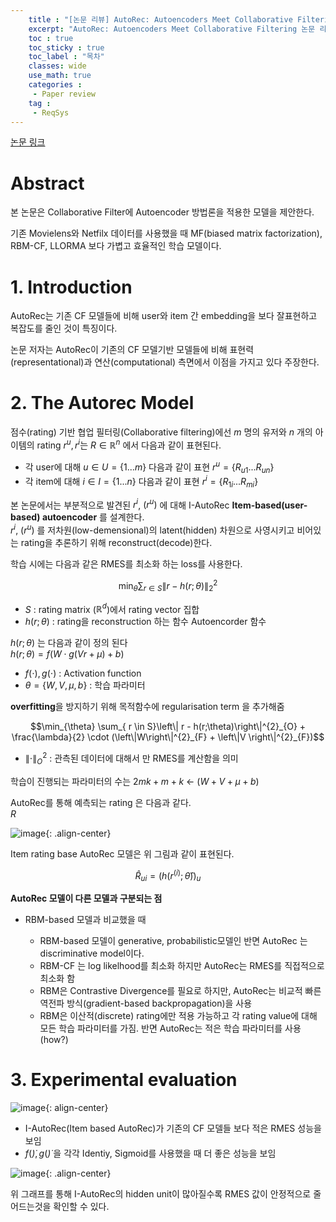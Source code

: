 ```yaml
---
    title : "[논문 리뷰] AutoRec: Autoencoders Meet Collaborative Filtering"
    excerpt: "AutoRec: Autoencoders Meet Collaborative Filtering 논문 리뷰 및 구현"
    toc : true
    toc_sticky : true
    toc_label : "목차"
    classes: wide
    use_math: true
    categories :
     - Paper review
    tag :
     - ReqSys
---
```


[논문 링크](https://users.cecs.anu.edu.au/~akmenon/papers/autorec/autorec-paper.pdf)

# Abstract

본 논문은 Collaborative Filter에 Autoencoder 방법론을 적용한 모델을 제안한다.

기존 Movielens와 Netfilx 데이터를 사용했을 때 MF(biased matrix factorization), RBM-CF, LLORMA 보다 가볍고 효율적인 학습 모델이다.

# 1. Introduction

AutoRec는 기존 CF 모델들에 비해 user와 item 간 embedding을 보다 잘표현하고 복잡도를 줄인 것이 특징이다.

논문 저자는 AutoRec이 기존의 CF 모델기반 모델들에 비해 표현력(representational)과 연산(computational) 측면에서 이점을 가지고 있다 주장한다.


# 2. The Autorec Model

점수(rating) 기반 협업 필터링(Collaborative filtering)에선 $m$ 명의 유저와 $n$ 개의 아이템의 rating $r^{u}, r^{i}$는 $R \in \mathbb{R}^{n}$ 에서 다음과 같이 표현된다.

- 각 user에 대해 $u \in U = \{1 ... m\}$ 다음과 같이 표현 $r^{u} = \{R_{u1} ... R_{un} \}$ 
- 각 item에 대해 $i \in I = \{1 ... n\}$ 다음과 같이 표현 $r^{i} = \{R_{1i} ... R_{mi} \}$

본 논문에서는 부분적으로 발견된  $r^{i}$,  $(r^{u})$ 에 대해 I-AutoRec **Item-based(user-based) autoencoder** 를 설계한다.  
$r^{i}$,  $(r^{u})$ 를 저차원(low-demensional)의 latent(hidden) 차원으로 사영시키고 비어있는 rating을 추론하기 위해 reconstruct(decode)한다.

학습 시에는 다음과 같은 RMES를 최소화 하는 loss를 사용한다.
 
$$\min_{\theta } \sum_{ r \in S}\left\| r - h(r;\theta)\right\|^{2}_{2}$$

- $S$ :  rating matrix ($\mathbb{R}^{d}$)에서 rating vector 집합
- $h(r ; \theta)$ : rating을 reconstruction 하는 함수 Autoencorder 함수
 
$h(r ; \theta)$ 는 다음과 같이 정의 된다  
$h(r ; \theta) = f(W\cdot g(Vr + \mu) + b)$

- $f(\cdot), g(\cdot)$ : Activation function
- $\theta = \{W,V, \mu, b\}$ : 학습 파라미터

**overfitting**을 방지하기 위해 목적함수에 regularisation term 을 추가해줌  

$$\min_{\theta} \sum_{ r \in S}\left\| r - h(r;\theta)\right\|^{2}_{O} + \frac{\lambda}{2} \cdot (\left\|W\right\|^{2}_{F} + \left\|V \right\|^{2}_{F})$$

- $\left\|\cdot\right\|^{2}_{O}$ :  관측된 데이터에 대해서 만 RMES를 계산함을 의미

학습이 진행되는 파라미터의 수는 $2mk + m + k$ <- $(W + V + \mu + b)$

AutoRec를 통해 예측되는 rating 은 다음과 같다.  
$R$  


![image](https://user-images.githubusercontent.com/10546369/159540080-9b65464b-e26a-4e78-8c05-97268b81cb61.png){: .align-center}

Item rating base AutoRec 모델은 위 그림과 같이 표현된다.

$$\widehat{R}_{ui} = (h(r^(i); \hat{\theta}))_{u}$$


**AutoRec 모델이 다른 모델과 구분되는 점**

- RBM-based 모델과 비교했을 때
  
    - RBM-based 모델이  generative, probabilistic모델인 반면 AutoRec 는 discriminative model이다.
    - RBM-CF 는 log likelhood를 최소화 하지만 AutoRec는 RMES를 직접적으로 최소화 함
    - RBM은 Contrastive Divergence를 필요로 하지만, AutoRec는 비교적 빠른 역전파 방식(gradient-based backpropagation)을 사용
    - RBM은 이산적(discrete) rating에만 적용 가능하고 각 rating value에 대해 모든 학습 파라미터를 가짐. 반면 AutoRec는 적은 학습 파라미터를 사용(how?)



# 3. Experimental evaluation

![image](https://user-images.githubusercontent.com/10546369/159548988-2a0786da-a3d2-4694-bd69-57896eba2fc2.png){: align-center}

- I-AutoRec(Item based AutoRec)가 기존의 CF 모델들 보다 적은 RMES 성능을 보임
- $f(\dot), g(\dot)$ 을 각각 Identiy, Sigmoid를 사용했을 때 더 좋은 성능을 보임

![image](https://user-images.githubusercontent.com/10546369/159540707-da3a576f-e775-40fc-9950-d8d1d4e7b7cf.png){: .align-center}

위 그래프를 통해 I-AutoRec의 hidden unit이 많아질수록 RMES 값이  안정적으로 줄어드는것을  확인할 수 있다.